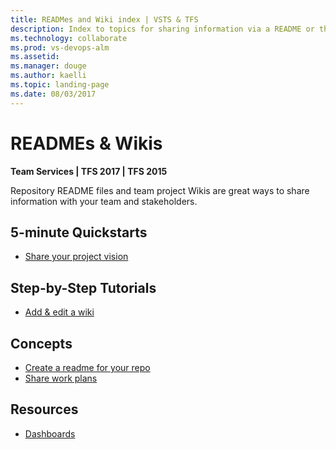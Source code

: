 ```yaml
---
title: READMes and Wiki index | VSTS & TFS
description: Index to topics for sharing information via a README or the Wiki in VSTS or TFS    
ms.technology: collaborate
ms.prod: vs-devops-alm
ms.assetid:  
ms.manager: douge
ms.author: kaelli
ms.topic: landing-page 
ms.date: 08/03/2017
---
```


# READMEs & Wikis 

<b>Team Services | TFS 2017 | TFS 2015</b> 

Repository README files and team project Wikis are great ways to share information with your team and stakeholders. 

<!--- There isn't really any how-to guidance about creating or working with README file, what we have is conceptual --> 

<!---
## Overview  
[About READMEs & Wikis?](about-readme-wiki.md)
-->

## 5-minute Quickstarts  
- [Share your project vision](project-vision-status.md)



## Step-by-Step Tutorials

- [Add & edit a wiki](add-edit-wiki.md)  
 
## Concepts 
- [Create a readme for your repo](/vsts/git/create-a-readme?toc=/vsts/collaborate/toc.json) 
- [Share work plans](/vsts/work/track/share-plans?toc=/vsts/collaborate/toc.json)  
  
## Resources 

  - [Dashboards](../report/dashboards.md)